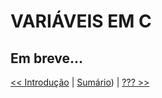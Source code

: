 # VARIÁVEIS EM C

## Em breve...


[<< Introdução](https://github.com/chicofreitas/c-tutorial/blob/main/introducao.md) | [Sumário](https://github.com/chicofreitas/c-tutorial/blob/main/README.md)) | [??? >> ](https://github.com/chicofreitas/c-tutorial/blob/main/variaveis.md)

